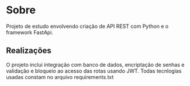# Sobre
Projeto de estudo envolvendo criação de API REST com Python e o framework FastApi.

## Realizações
O projeto inclui integração com banco de dados, encriptação de senhas e validação e bloqueio ao acesso das rotas usando JWT.
Todas tecnlogias usadas constam no arquivo requirements.txt
